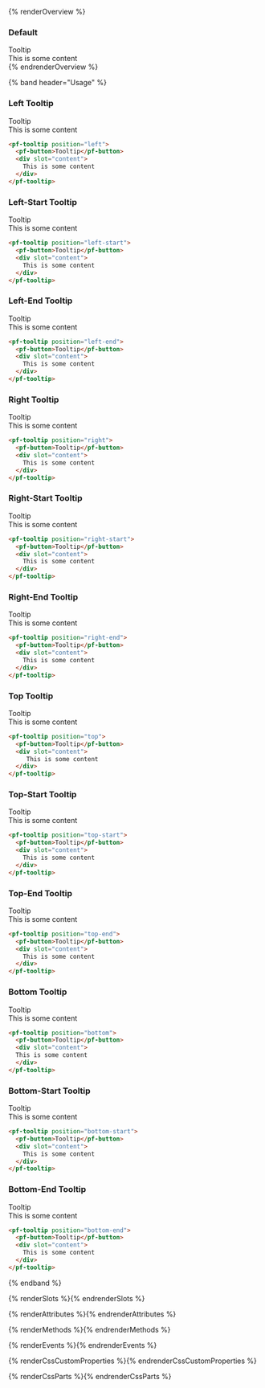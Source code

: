 {% renderOverview %}
### Default 
<pf-tooltip>
  <pf-button>Tooltip</pf-button>
  <div slot="content">
    This is some content
  </div>
</pf-tooltip>
{% endrenderOverview %}

{% band header="Usage" %}

### Left Tooltip
<div class="example-preview">
  <pf-tooltip position="left">
    <pf-button>Tooltip</pf-button>
    <div slot="content">
      This is some content
    </div>
  </pf-tooltip>
</div>

```html
<pf-tooltip position="left">
  <pf-button>Tooltip</pf-button>
  <div slot="content">
    This is some content
  </div>
</pf-tooltip>
```

### Left-Start Tooltip
<div class="example-preview">
<pf-tooltip position="left-start">
  <pf-button>Tooltip</pf-button>
  <div slot="content">
    This is some content
  </div>
</pf-tooltip>
</div>

```html
<pf-tooltip position="left-start">
  <pf-button>Tooltip</pf-button>
  <div slot="content">
    This is some content
  </div>
</pf-tooltip>
```

### Left-End Tooltip
<div class="example-preview">
<pf-tooltip position="left-end">
  <pf-button>Tooltip</pf-button>
  <div slot="content">
    This is some content
  </div>
</pf-tooltip>
</div>

```html
<pf-tooltip position="left-end">
  <pf-button>Tooltip</pf-button>
  <div slot="content">
    This is some content
  </div>
</pf-tooltip>
```

### Right Tooltip
<div class="example-preview">
<pf-tooltip position="right">
  <pf-button>Tooltip</pf-button>
  <div slot="content">
    This is some content
  </div>
</pf-tooltip>
</div>

```html
<pf-tooltip position="right">
  <pf-button>Tooltip</pf-button>
  <div slot="content">
    This is some content
  </div>
</pf-tooltip>
```

### Right-Start Tooltip
<div class="example-preview">
<pf-tooltip position="right-start">
  <pf-button>Tooltip</pf-button>
  <div slot="content">
    This is some content
  </div>
</pf-tooltip>
</div>

```html
<pf-tooltip position="right-start">
  <pf-button>Tooltip</pf-button>
  <div slot="content">
    This is some content
  </div>
</pf-tooltip>
```

### Right-End Tooltip
<div class="example-preview">
<pf-tooltip position="right-end">
  <pf-button>Tooltip</pf-button>
  <div slot="content">
    This is some content
  </div>
</pf-tooltip>
</div>

```html
<pf-tooltip position="right-end">
  <pf-button>Tooltip</pf-button>
  <div slot="content">
    This is some content
  </div>
</pf-tooltip>
```

### Top Tooltip
<div class="example-preview">
<pf-tooltip position="top">
  <pf-button>Tooltip</pf-button>
  <div slot="content">
     This is some content
  </div>
</pf-tooltip>
</div>

```html
<pf-tooltip position="top">
  <pf-button>Tooltip</pf-button>
  <div slot="content">
     This is some content
  </div>
</pf-tooltip>
```

### Top-Start Tooltip
<div class="example-preview">
<pf-tooltip position="top-start">
  <pf-button>Tooltip</pf-button>
  <div slot="content">
    This is some content
  </div>
</pf-tooltip>
</div>

```html
<pf-tooltip position="top-start">
  <pf-button>Tooltip</pf-button>
  <div slot="content">
    This is some content
  </div>
</pf-tooltip>
```

### Top-End Tooltip
<div class="example-preview">
<pf-tooltip position="top-end">
  <pf-button>Tooltip</pf-button>
  <div slot="content">
    This is some content
  </div>
</pf-tooltip>
</div>

```html
<pf-tooltip position="top-end">
  <pf-button>Tooltip</pf-button>
  <div slot="content">
    This is some content
  </div>
</pf-tooltip>
```

### Bottom Tooltip
<div class="example-preview">
<pf-tooltip position="bottom">
  <pf-button>Tooltip</pf-button>
  <div slot="content">
  This is some content
  </div>
</pf-tooltip>
</div>

```html
<pf-tooltip position="bottom">
  <pf-button>Tooltip</pf-button>
  <div slot="content">
  This is some content
  </div>
</pf-tooltip>
```

### Bottom-Start Tooltip
<div class="example-preview">
<pf-tooltip position="bottom-start">
  <pf-button>Tooltip</pf-button>
  <div slot="content">
    This is some content
  </div>
</pf-tooltip>
</div>

```html
<pf-tooltip position="bottom-start">
  <pf-button>Tooltip</pf-button>
  <div slot="content">
    This is some content
  </div>
</pf-tooltip>
```

### Bottom-End Tooltip
<div class="example-preview">
<pf-tooltip position="bottom-end">
  <pf-button>Tooltip</pf-button>
  <div slot="content">
    This is some content
  </div>
</pf-tooltip>
</div>

```html
<pf-tooltip position="bottom-end">
  <pf-button>Tooltip</pf-button>
  <div slot="content">
    This is some content
  </div>
</pf-tooltip>
```
{% endband %}

{% renderSlots %}{% endrenderSlots %}

{% renderAttributes %}{% endrenderAttributes %}

{% renderMethods %}{% endrenderMethods %}

{% renderEvents %}{% endrenderEvents %}

{% renderCssCustomProperties %}{% endrenderCssCustomProperties %}

{% renderCssParts %}{% endrenderCssParts %}
